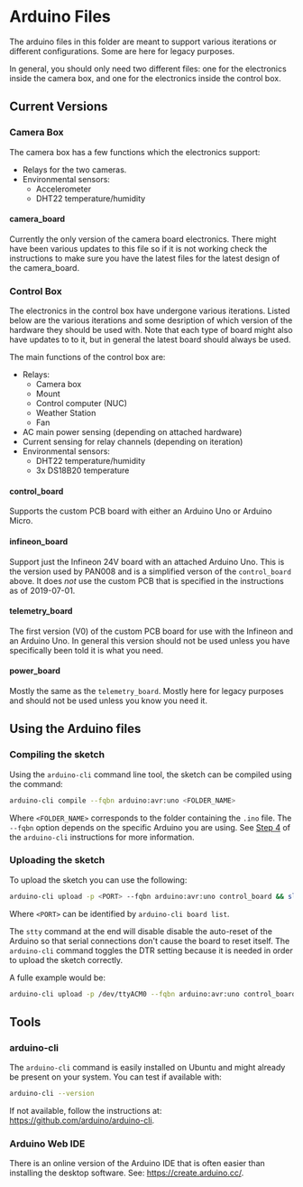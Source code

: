 # Arduino Files

The arduino files in this folder are meant to support various iterations or
different configurations. Some are here for legacy purposes.

In general, you should only need two different files: one for the electronics
inside the camera box, and one for the electronics inside the control box.


## Current Versions

### Camera Box

The camera box has a few functions which the electronics support:

* Relays for the two cameras.
* Environmental sensors:
    * Accelerometer
    * DHT22 temperature/humidity

#### camera_board

Currently the only version of the camera board electronics. There might have been
various updates to this file so if it is not working check the instructions to make
sure you have the latest files for the latest design of the camera_board.

### Control Box

The electronics in the control box have undergone various iterations. Listed below
are the various iterations and some desription of which version of the hardware
they should be used with. Note that each type of board might also have updates to
to it, but in general the latest board should always be used.

The main functions of the control box are:

* Relays:
    * Camera box
    * Mount
    * Control computer (NUC)
    * Weather Station
    * Fan
* AC main power sensing (depending on attached hardware)
* Current sensing for relay channels (depending on iteration)
* Environmental sensors:
    * DHT22 temperature/humidity
    * 3x DS18B20 temperature

#### control_board

Supports the custom PCB board with either an Arduino Uno or Arduino Micro.

#### infineon_board

Support just the Infineon 24V board with an attached Arduino Uno. This is the version
used by PAN008 and is a simplified verson of the `control_board` above. It does
*not* use the custom PCB that is specified in the instructions as of 2019-07-01.

#### telemetry_board

The first version (V0) of the custom PCB board for use with the Infineon and an
Arduino Uno. In general this version should not be used unless you have specifically
been told it is what you need.

#### power_board

Mostly the same as the `telemetry_board`. Mostly here for legacy purposes and should
not be used unless you know you need it.

## Using the Arduino files

### Compiling the sketch

Using the `arduino-cli` command line tool, the sketch can be compiled using the
command:

```bash
arduino-cli compile --fqbn arduino:avr:uno <FOLDER_NAME>
```

Where `<FOLDER_NAME>` corresponds to the folder containing the `.ino` file.  The
`--fqbn` option depends on the specific Arduino you are using. See [Step 4](https://github.com/arduino/arduino-cli#step-4-find-and-install-the-right-core)
of the `arduino-cli` instructions for more information.

### Uploading the sketch

To upload the sketch you can use the following:

```bash
arduino-cli upload -p <PORT> --fqbn arduino:avr:uno control_board && sleep 2 && stty -F <PORT> -hupcl
```

Where `<PORT>` can be identified by `arduino-cli board list`.

The `stty` command at the end will disable disable the auto-reset of the Arduino
so that serial connections don't cause the board to reset itself. The `arduino-cli`
command toggles the DTR setting because it is needed in order to upload the sketch
correctly.

A fulle example would be:

```bash
arduino-cli upload -p /dev/ttyACM0 --fqbn arduino:avr:uno control_board && sleep 2 && stty -F /dev/ttyACM0 -hupcl
```

## Tools

### arduino-cli

The `arduino-cli` command is easily installed on Ubuntu and might already be present
on your system. You can test if available with:

```bash
arduino-cli --version
```

If not available, follow the instructions at: https://github.com/arduino/arduino-cli.

### Arduino Web IDE

There is an online version of the Arduino IDE that is often easier than installing
the desktop software. See: https://create.arduino.cc/.
